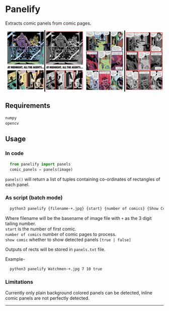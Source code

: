 # Panelify
Extracts comic panels from comic pages.

<img src="assets/demo1.png" width="50%"><img src="assets/demo2.png" width="50%">


## Requirements
```sh
numpy
opencv
```

## Usage

### In code
```Python
  from panelify import panels
  comic_panels = panels(image)
```
```panels()``` will return a list of tuples containing co-ordinates of rectangles of each panel.

### As script (batch mode)
```sh
  python3 panelify {filename-+.jpg} {start} {number of comics} {Show Comic}
```
Where filename will be the basename of image file with ```+``` as the 3 digit tailing number.   
```start``` is the number of first comic.  
```number of comics``` number of comic pages to process.  
```show comic``` whether to show detected panels ```[true | false]```   

Outputs of rects will be stored in ```panels.txt``` file.  

Example- 
```sh
  python3 panelify Watchmen-+.jpg 7 10 true
```

### Limitations
Currently only plain background colored panels can be detected, inline comic panels are not perfectly detected.

----
